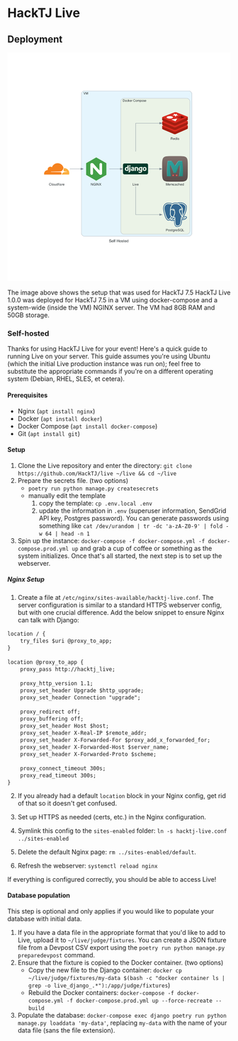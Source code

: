 # HackTJ Live

## Deployment

![HackTJ 7.5 setup](./self_hosted.png)

The image above shows the setup that was used for HackTJ 7.5 HackTJ Live 1.0.0 was deployed for HackTJ 7.5 in a VM using docker-compose and a system-wide (inside the VM) NGINX server. The VM had 8GB RAM and 50GB storage.

### Self-hosted

Thanks for using HackTJ Live for your event! Here's a quick guide to running Live on your server. This guide assumes you're using Ubuntu (which the initial Live production instance was run on); feel free to substitute the appropriate commands if you're on a different operating system (Debian, RHEL, SLES, et cetera).

#### Prerequisites

-   Nginx (`apt install nginx`)
-   Docker (`apt install docker`)
-   Docker Compose (`apt install docker-compose`)
-   Git (`apt install git`)

#### Setup

1.  Clone the Live repository and enter the directory: `git clone https://github.com/HackTJ/live ~/live && cd ~/live`
2.  Prepare the secrets file. (two options)
    -   `poetry run python manage.py createsecrets`
    -   manually edit the template
        1.  copy the template: `cp .env.local .env`
        2.  update the information in `.env` (superuser information, SendGrid API key, Postgres password). You can generate passwords using something like `cat /dev/urandom | tr -dc 'a-zA-Z0-9' | fold -w 64 | head -n 1`
3.  Spin up the instance: `docker-compose -f docker-compose.yml -f docker-compose.prod.yml up` and grab a cup of coffee or something as the system initializes. Once that's all started, the next step is to set up the webserver.

##### Nginx Setup

1.  Create a file at `/etc/nginx/sites-available/hacktj-live.conf`. The server configuration is similar to a standard HTTPS webserver config, but with one crucial difference. Add the below snippet to ensure Nginx can talk with Django:

```nginx
location / {
    try_files $uri @proxy_to_app;
}

location @proxy_to_app {
    proxy_pass http://hacktj_live;

    proxy_http_version 1.1;
    proxy_set_header Upgrade $http_upgrade;
    proxy_set_header Connection "upgrade";

    proxy_redirect off;
    proxy_buffering off;
    proxy_set_header Host $host;
    proxy_set_header X-Real-IP $remote_addr;
    proxy_set_header X-Forwarded-For $proxy_add_x_forwarded_for;
    proxy_set_header X-Forwarded-Host $server_name;
    proxy_set_header X-Forwarded-Proto $scheme;

    proxy_connect_timeout 300s;
    proxy_read_timeout 300s;
}
```

2.  If you already had a default `location` block in your Nginx config, get rid of that so it doesn't get confused.

3.  Set up HTTPS as needed (certs, etc.) in the Nginx configuration.

4.  Symlink this config to the `sites-enabled` folder: `ln -s hacktj-live.conf ../sites-enabled`
5.  Delete the default Nginx page: `rm ../sites-enabled/default`.
6.  Refresh the webserver: `systemctl reload nginx`

If everything is configured correctly, you should be able to access Live!

#### Database population

This step is optional and only applies if you would like to populate your database with initial data.

1.  If you have a data file in the appropriate format that you'd like to add to Live, upload it to `~/live/judge/fixtures`. You can create a JSON fixture file from a Devpost CSV export using the `poetry run python manage.py preparedevpost` command.
2.  Ensure that the fixture is copied to the Docker container. (two options)
    -   Copy the new file to the Django container: `docker cp ~/live/judge/fixtures/my-data $(bash -c "docker container ls | grep -o live_django_.*"):/app/judge/fixtures`)
    -   Rebuild the Docker containers: `docker-compose -f docker-compose.yml -f docker-compose.prod.yml up --force-recreate --build`
3.  Populate the database: `docker-compose exec django poetry run python manage.py loaddata 'my-data'`, replacing `my-data` with the name of your data file (sans the file extension).
